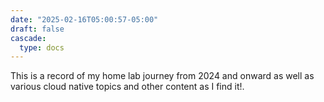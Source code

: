```yaml
---
date: "2025-02-16T05:00:57-05:00"
draft: false
cascade:
  type: docs
---
```


This is a record of my home lab journey from 2024 and onward as well as various cloud native topics and other content as I find it!.
